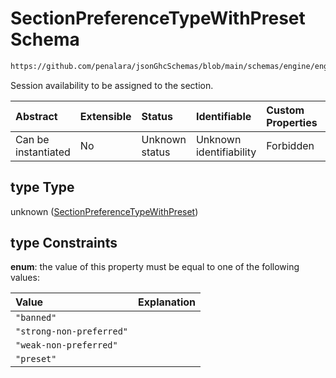 # SectionPreferenceTypeWithPreset Schema

```txt
https://github.com/penalara/jsonGhcSchemas/blob/main/schemas/engine/engineSpecification.schema.json#/definitions/sessionFrameTemplate/items/properties/type
```

Session availability to be assigned to the section.

| Abstract            | Extensible | Status         | Identifiable            | Custom Properties | Additional Properties | Access Restrictions | Defined In                                                                                               |
| :------------------ | :--------- | :------------- | :---------------------- | :---------------- | :-------------------- | :------------------ | :------------------------------------------------------------------------------------------------------- |
| Can be instantiated | No         | Unknown status | Unknown identifiability | Forbidden         | Allowed               | none                | [engineSpecification.schema.json\*](../../../out/engineSpecification.schema.json "open original schema") |

## type Type

unknown ([SectionPreferenceTypeWithPreset](enginespecification-definitions-sessionframetemplate-sessionsectionpreference-properties-sectionpreferencetypewithpreset.md))

## type Constraints

**enum**: the value of this property must be equal to one of the following values:

| Value                    | Explanation |
| :----------------------- | :---------- |
| `"banned"`               |             |
| `"strong-non-preferred"` |             |
| `"weak-non-preferred"`   |             |
| `"preset"`               |             |

